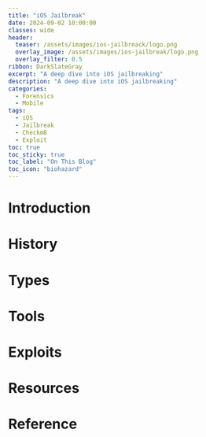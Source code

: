 ```yaml
---
title: "iOS Jailbreak"
date: 2024-09-02 10:00:00
classes: wide
header:
  teaser: /assets/images/ios-jailbreack/logo.png
  overlay_image: /assets/images/ios-jailbreak/logo.png
  overlay_filter: 0.5
ribbon: DarkSlateGray
excerpt: "A deep dive into iOS jailbreaking"
description: "A deep dive into iOS jailbreaking"
categories:
  - Forensics
  - Mobile
tags:
  - iOS
  - Jailbreak
  - Checkm8
  - Exploit
toc: true
toc_sticky: true
toc_label: "On This Blog"
toc_icon: "biohazard"
---
```

# Introduction

# History 

# Types 

# Tools

# Exploits

# Resources

# Reference

